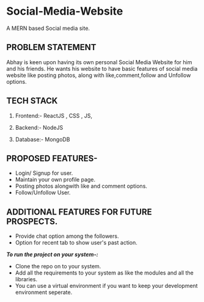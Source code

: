 # Social-Media-Website
A MERN based Social media site.

## **PROBLEM STATEMENT**

Abhay is keen upon having its own personal Social Media Website for him and his friends. He wants his website to have basic features of social media website like posting photos, along with like,comment,follow and Unfollow options.

## **TECH STACK**

1. Frontend:- ReactJS , CSS , JS,

2. Backend:- NodeJS

3. Database:- MongoDB

## **PROPOSED FEATURES-**

- Login/ Signup for user.
- Maintain your own profile page.
- Posting photos alongwith like and comment options.
- Follow/Unfollow User.
  
## **ADDITIONAL FEATURES FOR FUTURE PROSPECTS.**
- Provide chat option among the followers.
- Option for recent tab to show user's past action.
  

 ***To run the project on your system-:***

- Clone the repo on to your system.
- Add all the requirements to your system as like the modules and all the libraries.
- You can use a virtual environment if you want to keep your development environment seperate.
